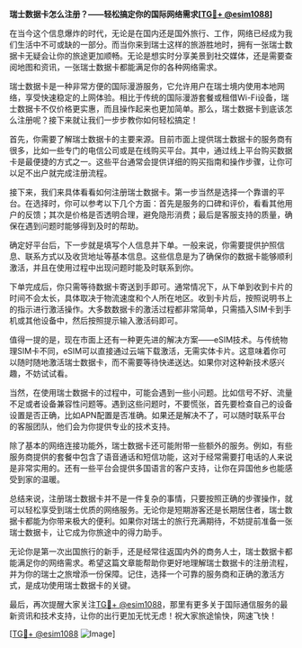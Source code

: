 **瑞士数据卡怎么注册？——轻松搞定你的国际网络需求[[TG💪+ @esim1088](https://t.me/s/esim1088)]**

在当今这个信息爆炸的时代，无论是在国内还是国外旅行、工作，网络已经成为我们生活中不可或缺的一部分。而当你来到瑞士这样的旅游胜地时，拥有一张瑞士数据卡无疑会让你的旅途更加顺畅。无论是想实时分享美景到社交媒体，还是需要查阅地图和资讯，一张瑞士数据卡都能满足你的各种网络需求。

瑞士数据卡是一种非常方便的国际漫游服务，它允许用户在瑞士境内使用本地网络，享受快速稳定的上网体验。相比于传统的国际漫游套餐或租借Wi-Fi设备，瑞士数据卡不仅价格更实惠，而且操作起来也更加简单。那么，瑞士数据卡到底该怎么注册呢？接下来就让我们一步步教你如何轻松搞定！

首先，你需要了解瑞士数据卡的主要来源。目前市面上提供瑞士数据卡的服务商有很多，比如一些专门的电信公司或是在线购买平台。其中，通过线上平台购买数据卡是最便捷的方式之一。这些平台通常会提供详细的购买指南和操作步骤，让你可以足不出户就完成注册流程。

接下来，我们来具体看看如何注册瑞士数据卡。第一步当然是选择一个靠谱的平台。在选择时，你可以参考以下几个方面：首先是服务的口碑和评价，看看其他用户的反馈；其次是价格是否透明合理，避免隐形消费；最后是客服支持的质量，确保在遇到问题时能够得到及时的帮助。

确定好平台后，下一步就是填写个人信息并下单。一般来说，你需要提供护照信息、联系方式以及收货地址等基本信息。这些信息是为了确保你的数据卡能够顺利激活，并且在使用过程中出现问题时能及时联系到你。

下单完成后，你只需等待数据卡寄送到手即可。通常情况下，从下单到收到卡片的时间不会太长，具体取决于物流速度和个人所在地区。收到卡片后，按照说明书上的指示进行激活操作。大多数数据卡的激活过程都非常简单，只需插入SIM卡到手机或其他设备中，然后按照提示输入激活码即可。

值得一提的是，现在市面上还有一种更先进的解决方案——eSIM技术。与传统物理SIM卡不同，eSIM可以直接通过云端下载激活，无需实体卡片。这意味着你可以随时随地激活瑞士数据卡，而不需要等待快递送达。如果你对这种新技术感兴趣，不妨试试看。

当然，在使用瑞士数据卡的过程中，可能会遇到一些小问题。比如信号不好、流量不足或者设备兼容性问题等。遇到这些问题时，不要慌张，首先要检查自己的设备设置是否正确，比如APN配置是否准确。如果还是解决不了，可以随时联系平台的客服团队，他们会为你提供专业的技术支持。

除了基本的网络连接功能外，瑞士数据卡还可能附带一些额外的服务。例如，有些服务商提供的套餐中包含了语音通话和短信功能，这对于经常需要打电话的人来说是非常实用的。还有一些平台会提供多国语言的客户支持，让你在异国他乡也能感受到家的温暖。

总结来说，注册瑞士数据卡并不是一件复杂的事情，只要按照正确的步骤操作，就可以轻松享受到瑞士优质的网络服务。无论你是短期游客还是长期居住者，瑞士数据卡都能为你带来极大的便利。如果你对瑞士的旅行充满期待，不妨提前准备一张瑞士数据卡，让它成为你旅途中的得力助手。

无论你是第一次出国旅行的新手，还是经常往返国内外的商务人士，瑞士数据卡都能满足你的网络需求。希望这篇文章能帮助你更好地理解瑞士数据卡的注册流程，并为你的瑞士之旅增添一份保障。记住，选择一个可靠的服务商和正确的激活方式，是成功使用瑞士数据卡的关键。

最后，再次提醒大家关注[TG💪+ @esim1088](https://t.me/s/esim1088)，那里有更多关于国际通信服务的最新资讯和技术支持，让你的出行更加无忧无虑！祝大家旅途愉快，网速飞快！

[[TG💪+ @esim1088](https://t.me/s/esim1088) ![Image](https://i.postimg.cc/4NQfJmqS/Snipaste-2025-05-13-00-14-12.png)]